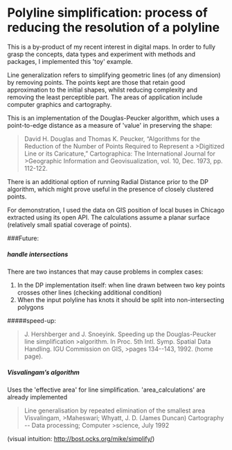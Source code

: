 # Polyline simplification: process of reducing the resolution of a polyline

This is a by-product of my recent interest in digital maps.
In order to fully grasp the concepts, data types and experiment with methods and packages, I implemented this 'toy' example.

Line generalization refers to simplifying geometric lines (of any dimension)
by removing points. The points kept are those that retain good approximation
to the initial shapes, whilst reducing complexity and removing the least perceptible part. The areas of application include computer graphics and cartography.


This is an implementation of the Douglas-Peucker algorithm, which uses a point-to-edge distance as a measure of 'value' in preserving the shape:
>David H. Douglas and Thomas K. Peucker,
>“Algorithms for the Reduction of the Number of Points Required to Represent a >Digitized Line or its Caricature,” Cartographica: The International Journal for >Geographic Information and Geovisualization, vol. 10, Dec. 1973, pp. 112-122.

There is an additional option of running Radial Distance prior to the DP algorithm, which might prove useful in the presence of closely clustered points.

For demonstration, I used the data on GIS position of local buses
in Chicago extracted using its open API. The calculations assume a planar surface (relatively small spatial coverage of points).


###Future:
##### handle intersections
There are two instances that may cause problems in complex cases:
1. In the DP implementation itself: when line drawn between two key points crosses other lines (checking additional condition)
2. When the input polyline has knots it should be split into non-intersecting
polygons

#####speed-up:
>J. Hershberger and J. Snoeyink. Speeding up the Douglas-Peucker line simplification >algorithm. In Proc. 5th Intl. Symp. Spatial Data Handling. IGU Commission on GIS, >pages 134--143, 1992. (home page).

##### Visvalingam’s algorithm
Uses the 'effective area' for line simplification. 'area_calculations' are already implemented
>Line generalisation by repeated elimination of the smallest area Visvalingam, >Maheswari; Whyatt, J. D. (James Duncan) Cartography -- Data processing; Computer >science, July 1992

(visual intuition: http://bost.ocks.org/mike/simplify/)
